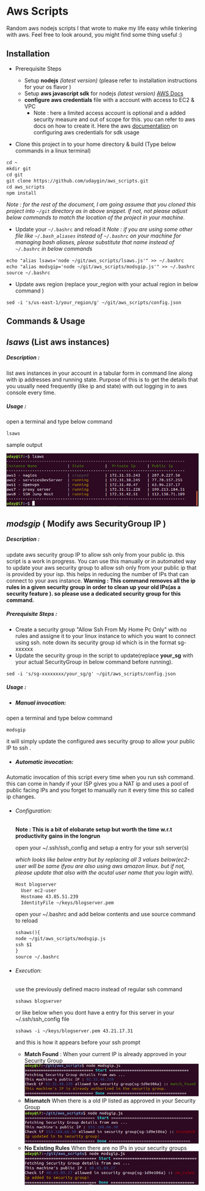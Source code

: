 # Aws Scripts
Random aws nodejs scripts I that wrote to make my life easy while tinkering with aws. Feel free to look around, you might find some thing useful :)

## Installation
- Prerequisite Steps
  - Setup **nodejs** *(latest version)*  (please refer to installation instructions for your os flavor )
  - Setup **aws javascript sdk** for nodejs *(latest version)* [AWS Docs]( https://docs.aws.amazon.com/sdk-for-javascript/v2/developer-guide/installing-jssdk.html)
  - **configure aws credentials** file with a account with access to EC2 & VPC
      - Note : here a limited access account is optional and a added security measure and out of scope for this. you can refer to aws docs on how to create it.
      Here the aws [documentation](https://docs.aws.amazon.com/sdk-for-javascript/v2/developer-guide/loading-node-credentials-shared.html) on configuring aws credentials for sdk usage

- Clone this project in to your home directory & build (Type below commands in a linux terminal)
```
cd ~
mkdir git
cd git
git clone https://github.com/udaygin/aws_scripts.git
cd aws_scripts
npm install
```
*Note : for the rest of the document, I am going assume that you cloned this project into `~/git` directory as in above snippet. if not, not please adjust below commands to match the location of the project in your machine.*   
- Update your `~/.bashrc` and reload it
*Note : if you are using some other file like `~/.bash_aliases` instead of `~/.bashrc` on your machine for managing bash aliases, please substitute that name instead of `~/.bashrc` in below commands*
```
echo "alias lsaws='node ~/git/aws_scripts/lsaws.js'" >> ~/.bashrc
echo "alias modsgip='node ~/git/aws_scripts/modsgip.js'" >> ~/.bashrc
source ~/.bashrc
```

- Update aws region (replace your_region with your actual region in below command )
```
sed -i 's/us-east-1/your_region/g' ~/git/aws_scripts/config.json
```

## Commands & Usage

## *lsaws* (List aws instances)
##### Description :
list aws instances in your account in a tabular form in command line along with ip addresses and running state. Purpose of this is to get the details that you usually need frequently (like ip and state) with out logging in to aws console every time.
##### Usage :
open a terminal and type below command
```
lsaws
```
sample output

![Outpu Screenshot](img/lsaws.png)

## *modsgip* ( Modify aws SecurityGroup IP )

##### Description :
update aws security group IP to allow ssh only from your public ip. this script is a work in progress. You can use this manually or in automated way to update your aws security group to allow ssh only from your public ip that is provided by your isp. this helps in reducing the number of IPs that can connect to your aws instance.
**Warning : This command removes all the ip rules in a given security group in order to clean up your old IPs(as a security feature ). so please use a dedicated security group for this command.**

##### Prerequisite Steps :
- Create a security group "Allow Ssh From My Home Pc Only" with no rules and assigne it to your linux instance to which you want to connect using ssh. note down its security group id which is in the format sg-xxxxxx
- Update the security group in the script to update(replace **your_sg** with your actual SecurityGroup in below command before running).
```
sed -i 's/sg-xxxxxxxx/your_sg/g' ~/git/aws_scripts/config.json
```

##### Usage :
- ##### Manual invocation:
open a terminal and type below command
```
modsgip
```
it will simply update the configured aws security group to allow your public IP to ssh .

- ##### Automatic invocation:
Automatic invocation of this script every time when you run ssh command. this can come in handy if your ISP gives you a NAT ip and uses a pool of public facing IPs and you forget to manually run it every time this so called ip changes.
  - ###### Configuration:
    **__Note : This is a bit of elobarate setup but worth the time w.r.t productivity gains in the longrun__**

    open your ~/.ssh/ssh_config and setup a entry for your ssh server(s)

    *which looks like below entry but by replacing all 3 values below(ec2-user will be same ifyou are also using aws amazon linux. but if not, please update that also with the acutal user name that you login with).*
    ```
    Host blogserver
      User ec2-user
      Hostname 43.85.51.239
      IdentityFile ~/keys/blogserver.pem
    ```
    open your ~/.bashrc and add below contents and use source command to reload
    ```
    sshaws(){
    node ~/git/aws_scripts/modsgip.js
    ssh $1
    }
    source ~/.bashrc
    ```
  - ###### Execution:
    use the previously defined macro instead of regular ssh command
    ```
    sshaws blogserver
    ```
    or like below when you dont have a entry for this server in your ~/.ssh/ssh_config file
    ```
    sshaws -i ~/keys/blogserver.pem 43.21.17.31
    ```
    and this is how it appears before your ssh prompt
    - **Match Found** : When your current IP is already approved in your Security Group
    ![Match Found](img/match_found.png)
    - **Mismatch** When there is a old IP listed as approved in your Security Group
    ![Mismatch](img/mismatch.png)
    - **No Existing Rules** When there are no IPs in your security groups
    ![No Rules in SG](img/no_rules.png)
